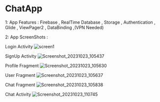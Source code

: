 # ChatApp
1: App Features :
Firebase , RealTime Database , Storage , Authentication , Glide , ViewPager2 ,  DataBinding ,(VPN Needed)

2: App ScreenShots : 

Login Activity
![screen1](https://github.com/Omidavz/ChatApp/assets/95022891/8d8c930e-2c02-4db4-8650-4f75b6112329)

SignUp Activity
![Screenshot_20231023_105437](https://github.com/Omidavz/ChatApp/assets/95022891/f0571964-a1a4-4a91-a411-12a5dbd8037f)

Profile Fragment
![Screenshot_20231023_105630](https://github.com/Omidavz/ChatApp/assets/95022891/c590ad17-5467-4eed-91c6-016449be24fa)

User Fragment
![Screenshot_20231023_105637](https://github.com/Omidavz/ChatApp/assets/95022891/7e6217d7-90d9-419b-a0cf-46e7e283f8fc)

Chat Fragment
![Screenshot_20231023_105838](https://github.com/Omidavz/ChatApp/assets/95022891/665dd031-8cd9-4466-8d39-8aec28b62cc8)

Chat Activity
![Screenshot_20231023_110745](https://github.com/Omidavz/ChatApp/assets/95022891/bed11a78-9ad1-4611-9485-0ed6dfc4c012)
